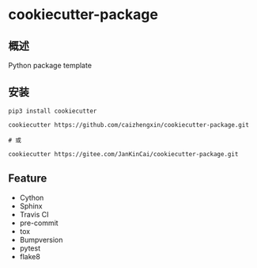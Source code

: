 # cookiecutter-package

## 概述

Python package template

## 安装

```
pip3 install cookiecutter

cookiecutter https://github.com/caizhengxin/cookiecutter-package.git

# 或

cookiecutter https://gitee.com/JanKinCai/cookiecutter-package.git
```

## Feature

- Cython
- Sphinx
- Travis CI
- pre-commit
- tox
- Bumpversion
- pytest
- flake8
